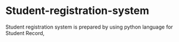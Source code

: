 # Student-registration-system
Student registration system is prepared by using python language for Student Record,
